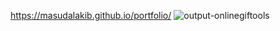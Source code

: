 https://masudalakib.github.io/portfolio/
![output-onlinegiftools](https://github.com/user-attachments/assets/fd9a7668-418d-467c-8750-826db50407dc)
